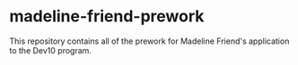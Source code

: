 # madeline-friend-prework
This repository contains all of the prework for Madeline Friend's application to the Dev10 program.
